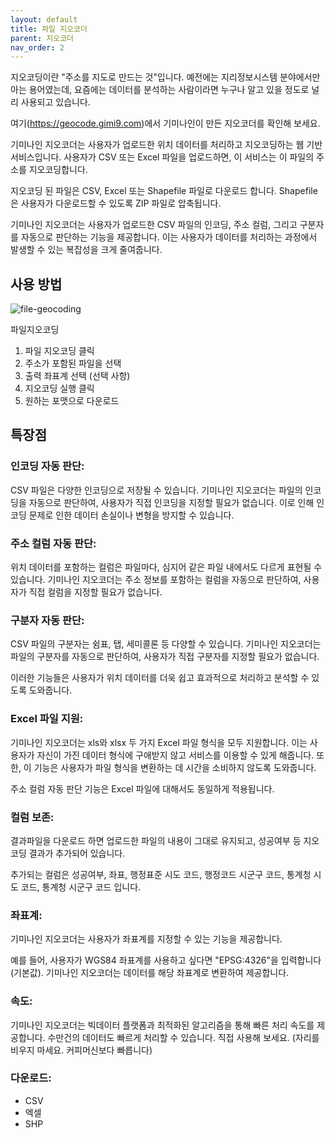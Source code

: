 ```yaml
---
layout: default
title: 파일 지오코더
parent: 지오코더
nav_order: 2
---
```



지오코딩이란 "주소를 지도로 만드는 것"입니다.
예전에는 지리정보시스템 분야에서만 아는 용어였는데, 요즘에는 데이터를 분석하는 사람이라면 누구나 알고 있을 정도로 널리 사용되고 있습니다.

여기(https://geocode.gimi9.com)에서 기미나인이 만든 지오코더를 확인해 보세요.

기미나인 지오코더는 사용자가 업로드한 위치 데이터를 처리하고 지오코딩하는 웹 기반 서비스입니다. 사용자가 CSV 또는 Excel 파일을 업로드하면,
이 서비스는 이 파일의 주소를 지오코딩합니다.

지오코딩 된 파일은 CSV, Excel 또는 Shapefile 파일로 다운로드 합니다. Shapefile은 사용자가 다운로드할 수 있도록 ZIP 파일로 압축됩니다.

기미나인 지오코더는 사용자가 업로드한 CSV 파일의 인코딩, 주소 컬럼, 그리고 구분자를 자동으로 판단하는 기능을 제공합니다. 이는 사용자가 데이터를 처리하는 과정에서 발생할 수 있는 복잡성을 크게 줄여줍니다.

## 사용 방법

![file-geocoding](https://github.com/gisman/public-data/assets/310358/cc91531c-d9c2-4805-b92e-0598aeeb94fe)

파일지오코딩
1. 파일 지오코딩 클릭
1. 주소가 포함된 파일을 선택
1. 출력 좌표계 선택 (선택 사항)
1. 지오코딩 실행 클릭
1. 원하는 포맷으로 다운로드


## 특장점

### 인코딩 자동 판단:
CSV 파일은 다양한 인코딩으로 저장될 수 있습니다. 기미나인 지오코더는 파일의 인코딩을 자동으로 판단하여, 사용자가 직접 인코딩을 지정할 필요가 없습니다. 이로 인해 인코딩 문제로 인한 데이터 손실이나 변형을 방지할 수 있습니다.


### 주소 컬럼 자동 판단:
위치 데이터를 포함하는 컬럼은 파일마다, 심지어 같은 파일 내에서도 다르게 표현될 수 있습니다. 기미나인 지오코더는 주소 정보를 포함하는 컬럼을 자동으로 판단하여, 사용자가 직접 컬럼을 지정할 필요가 없습니다.


### 구분자 자동 판단:
CSV 파일의 구분자는 쉼표, 탭, 세미콜론 등 다양할 수 있습니다. 기미나인 지오코더는 파일의 구분자를 자동으로 판단하여, 사용자가 직접 구분자를 지정할 필요가 없습니다.

이러한 기능들은 사용자가 위치 데이터를 더욱 쉽고 효과적으로 처리하고 분석할 수 있도록 도와줍니다.

### Excel 파일 지원:
기미나인 지오코더는 xls와 xlsx 두 가지 Excel 파일 형식을 모두 지원합니다. 이는 사용자가 자신이 가진 데이터 형식에 구애받지 않고 서비스를 이용할 수 있게 해줍니다. 또한, 이 기능은 사용자가 파일 형식을 변환하는 데 시간을 소비하지 않도록 도와줍니다.

주소 컬럼 자동 판단 기능은 Excel 파일에 대해서도 동일하게 적용됩니다.

### 컬럼 보존:
결과파일을 다운로드 하면 업로드한 파일의 내용이 그대로 유지되고, 성공여부 등 지오코딩 결과가 추가되어 있습니다.

추가되는 컬럼은 성공여부, 좌표, 행정표준 시도 코드, 행정코드 시군구 코드, 통계청 시도 코드, 통계청 시군구 코드 입니다.

### 좌표계:
기미나인 지오코더는 사용자가 좌표계를 지정할 수 있는 기능을 제공합니다.

예를 들어, 사용자가 WGS84 좌표계를 사용하고 싶다면 "EPSG:4326"을 입력합니다(기본값). 기미나인 지오코더는 데이터를 해당 좌표계로 변환하여 제공합니다.

### 속도:
기미나인 지오코더는 빅데이터 플랫폼과 최적화된 알고리즘을 통해 빠른 처리 속도를 제공합니다.
수만건의 데이터도 빠르게 처리할 수 있습니다.
직접 사용해 보세요. (자리를 비우지 마세요. 커피머신보다 빠릅니다)

### 다운로드:

* CSV
* 엑셀
* SHP
